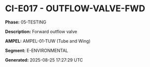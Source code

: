 # CI-E017 - OUTFLOW-VALVE-FWD

**Phase:** 05-TESTING

**Description:** Forward outflow valve

**AMPEL:** AMPEL-01-TUW (Tube and Wing)

**Segment:** E-ENVIRONMENTAL

**Generated:** 2025-08-25 17:27:29 UTC
